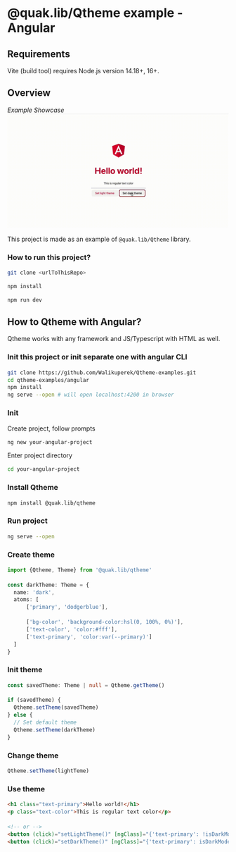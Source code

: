 # @quak.lib/Qtheme example - Angular

## Requirements
Vite (build tool) requires Node.js version 14.18+, 16+.

## Overview

*Example Showcase*
![ShowcaseGIF](readme_assets/veed_qtheme_example_angular.gif)

This project is made as an example of `@quak.lib/Qtheme` library.

### How to run this project?
```bash
git clone <urlToThisRepo>
```
```bash
npm install
```
```bash
npm run dev
```

## How to Qtheme with Angular?
Qtheme works with any framework and JS/Typescript with HTML as well.

### Init this project or init separate one with angular CLI
```bash
git clone https://github.com/Walikuperek/Qtheme-examples.git
cd qtheme-examples/angular
npm install
ng serve --open # will open localhost:4200 in browser
```

### Init
Create project, follow prompts
```bash
ng new your-angular-project
```
Enter project directory
```bash
cd your-angular-project
```

### Install Qtheme
```bash
npm install @quak.lib/qtheme
```

### Run project
```bash
ng serve --open
```

### Create theme
```typescript
import {Qtheme, Theme} from '@quak.lib/qtheme'

const darkTheme: Theme = {
  name: 'dark',
  atoms: [
      ['primary', 'dodgerblue'],
      
      ['bg-color', 'background-color:hsl(0, 100%, 0%)'],
      ['text-color', 'color:#fff'],
      ['text-primary', 'color:var(--primary)']
  ] 
}
```

### Init theme
```typescript
const savedTheme: Theme | null = Qtheme.getTheme()

if (savedTheme) {
  Qtheme.setTheme(savedTheme)
} else {
  // Set default theme
  Qtheme.setTheme(darkTheme)
}
```

### Change theme
```typescript
Qtheme.setTheme(lightTeme)
```

### Use theme
```html
<h1 class="text-primary">Hello world!</h1>
<p class="text-color">This is regular text color</p>

<!-- or -->
<button (click)="setLightTheme()" [ngClass]="{'text-primary': !isDarkMode}" class="text-color">Set light theme</button>
<button (click)="setDarkTheme()" [ngClass]="{'text-primary': isDarkMode}" class="text-color">Set dark theme</button>
```
